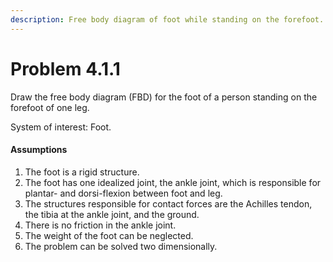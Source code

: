 ```yaml
---
description: Free body diagram of foot while standing on the forefoot.
---
```


# Problem 4.1.1

Draw the free body diagram (FBD) for the foot of a person standing on the forefoot of one leg.

System of interest: Foot.

#### Assumptions

1. The foot is a rigid structure.&#x20;
2. The foot has one idealized joint, the ankle joint, which is responsible for plantar- and dorsi-flexion between foot and leg.&#x20;
3. The structures responsible for contact forces are the Achilles tendon, the tibia at the ankle joint, and the ground.&#x20;
4. There is no friction in the ankle joint.
5. The weight of the foot can be neglected.&#x20;
6. The problem can be solved two dimensionally.

